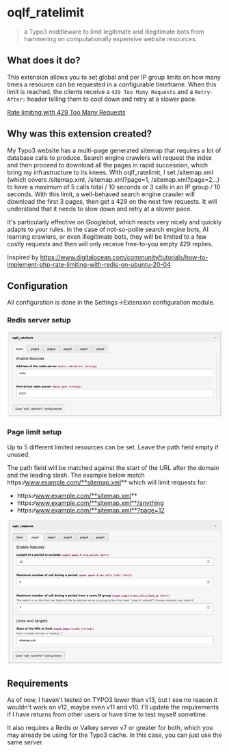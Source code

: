 # oqlf_ratelimit

>  a Typo3 middleware to limit legitimate and illegitimate bots from hammering on computationally expensive website resources.

## What does it do?
This extension allows you to set global and per IP group limits on how many times a resource can be requested in a configurable timeframe. When this limit is reached, the clients receive a `429 Too Many Requests` and a `Retry-After:` header telling them to cool down and retry at a slower pace.

[Rate limiting with 429 Too Many Requests](https://developer.mozilla.org/en-US/docs/Glossary/Rate_limit)

## Why was this extension created?
My Typo3 website has a multi-page generated sitemap that requires a lot of database calls to produce. Search engine crawlers will request the index and then proceed to download all the pages in rapid succession, which bring my infrastructure to its knees. With oqlf_ratelimit, I set /sitemap.xml (which covers /sitemap.xml, /sitemap.xml?page=1, /sitemap.xml?page=2,..) to have a maximum of 5 calls total / 10 seconds or 3 calls in an IP group / 10 seconds. With this limit, a well-behaved search engine crawler will download the first 3 pages, then get a 429 on the next few requests. It will understand that it needs to slow down and retry at a slower pace.

It's particularly effective on Googlebot, which reacts very nicely and quickly adapts to your rules. In the case of not-so-polite search engine bots, AI learning crawlers, or even illegitimate bots, they will be limited to a few costly requests and then will only receive free-to-you empty 429 replies.

Inspired by https://www.digitalocean.com/community/tutorials/how-to-implement-php-rate-limiting-with-redis-on-ubuntu-20-04

## Configuration
All configuration is done in the Settings->Extension configuration module.

### Redis server setup
![Redis server setup](Resources/Public/Redis.png)

### Page limit setup
Up to 5 different limited resources can be set. Leave the path field empty if unused.

The path field will be matched against the start of the URL after the domain and the leading slash. The example below match https:∕∕www.example.com/**sitemap.xml** which will limit requests for:
- https:∕∕www.example.com/**sitemap.xml**
- https:∕∕www.example.com/**sitemap.xml**/anything
- https:∕∕www.example.com/**sitemap.xml**?page=12

![Page limit setup](Resources/Public/Page_limit.png)

## Requirements

As of now, I haven't tested on TYPO3 lower than v13, but I see no reason it wouldn't work on v12, maybe even v11 and v10. I'll update the requirements if I have returns from other users or have time to test myself sometime.

It also requires a Redis or Valkey server v7 or greater for both, which you may already be using for the Typo3 cache. In this case, you can just use the same server.
